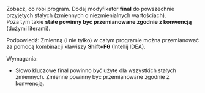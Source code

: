 Zobacz, co robi program. Dodaj modyfikator **final** do powszechnie przyjętych stałych
(zmiennych o niezmienialnych wartościach). \
Poza tym takie **stałe powinny być przemianowane zgodnie z konwencją** (dużymi literami).

Podpowiedź: Zmienną (i nie tylko) w całym programie można przemianować za pomocą kombinacji klawiszy
**Shift+F6** (Intellij IDEA).

Wymagania:

- Słowo kluczowe final powinno być użyte dla wszystkich stałych zmiennych. Zmienne powinny być przemianowane
  zgodnie z konwencją.